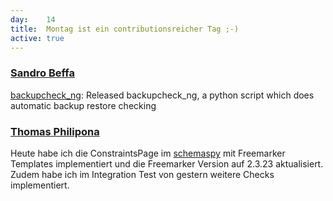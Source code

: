 ```yaml
---
day: 	14
title:	Montag ist ein contributionsreicher Tag ;-)
active: true
---
```


### [Sandro Beffa](https://github.com/sandroBeffa)
[backupcheck_ng](https://github.com/sandroBeffa/amanda_restore_check): Released backupcheck_ng, a python script which does automatic backup restore checking

### [Thomas Philipona](https://github.com/phil-pona)
Heute habe ich die ConstraintsPage im [schemaspy](https://github.com/drnoa/schemaspy) mit Freemarker Templates implementiert und die Freemarker Version auf 2.3.23 aktualisiert. Zudem habe ich im Integration Test von gestern weitere Checks implementiert.